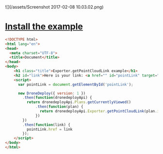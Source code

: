![](/assets/Screenshot 2017-02-08 10.03.02.png)

# [Install the example](https://www.dronedeploy.com/app2/applications/589b4f1faf82ce11ec230f1c/install "Install the example app")

```html
<!DOCTYPE html>
<html lang="en">
<head>
  <meta charset="UTF-8">
  <title>Document</title>
</head>
<body>
    <h1 class="title">Exporter.getPointCloudLink example</h1>
    <h2 id="link">Here is your link: <a href="" id="pointLink" target="blank">(link)</a></h2>
    <script>
      var pointLink = document.getElementById('pointLink');

      new DroneDeploy({ version: 1 })
        .then(function(dronedeployApi) {
          return dronedeployApi.Plans.getCurrentlyViewed()
              .then(function(plan) {
                return dronedeployApi.Exporter.getPointCloudLink(plan.id)
              })
        })
        .then(function(link) {
          pointLink.href = link
        });
    </script>
</body>
</html>
```



